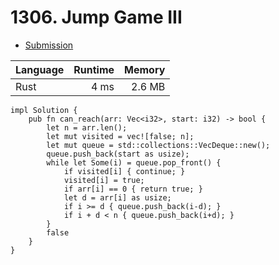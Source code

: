 # 1306. Jump Game III
- [Submission](https://leetcode.com/submissions/detail/1256820647/)

| Language | Runtime | Memory |
| :-       |       -:|      -:|
| Rust | 4 ms | 2.6 MB |
```
impl Solution {
    pub fn can_reach(arr: Vec<i32>, start: i32) -> bool {
        let n = arr.len();
        let mut visited = vec![false; n];
        let mut queue = std::collections::VecDeque::new();
        queue.push_back(start as usize);
        while let Some(i) = queue.pop_front() {
            if visited[i] { continue; }
            visited[i] = true;
            if arr[i] == 0 { return true; }
            let d = arr[i] as usize;
            if i >= d { queue.push_back(i-d); }
            if i + d < n { queue.push_back(i+d); }
        }
        false
    }
}
```
